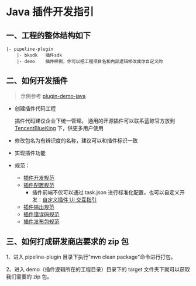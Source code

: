 # Java 插件开发指引

## 一、工程的整体结构如下

```text
|- pipeline-plugin
    |- bksdk   插件sdk
    |- demo    插件样例，你可以把工程项目名和内部逻辑修改成你自定义的
```

## 二、如何开发插件 

> 示例参考 [plugin-demo-java](https://github.com/ci-plugins/plugin-demo-java)

* 创建插件代码工程

  插件代码建议企业下统一管理。
  通用的开源插件可以联系蓝鲸官方放到 [TencentBlueKing](https://github.com/TencentBlueKing) 下，供更多用户使用

* 修改包名为有辨识度的名称，建议可以和插件标识一致
* 实现插件功能
* 规范：
  * [插件开发规范](../plugin-specification.md)
  * [插件配置规范](../plugin-config.md)
    * 插件前端不仅可以通过 task.json 进行标准化配置，也可以自定义开发：[自定义插件 UI 交互指引](../plugin-custom-ui.md)
  * [插件输出规范](../plugin-output.md)
  * [插件错误码规范](../plugin-error-code.md)
  * [插件发布包规范](../release.md)

## 三、如何打成研发商店要求的 zip 包

1、进入 pipeline-plugin 目录下执行"mvn clean package"命令进行打包。

2、进入 demo（插件逻辑所在的工程目录）目录下的 target 文件夹下就可以获取我们需要的 zip 包。

